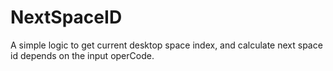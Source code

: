 # NextSpaceID

A simple logic to get current desktop space index, and calculate next space id depends on the input operCode.
